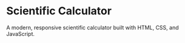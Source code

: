 # Scientific Calculator
A modern, responsive scientific calculator built with HTML, CSS, and JavaScript.